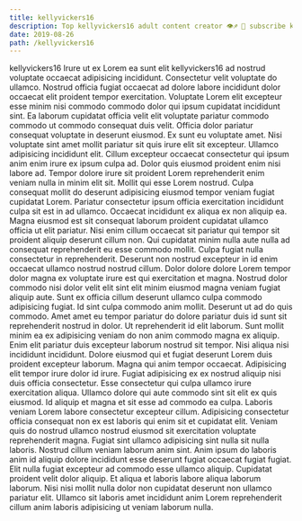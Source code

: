 ```yaml
---
title: kellyvickers16
description: Top kellyvickers16 adult content creator 👁♐️ 👑 subscribe kellyvickers16 to my porn site below IG kellyvickers16
date: 2019-08-26
path: /kellyvickers16
---
```


kellyvickers16
Irure ut ex Lorem ea sunt elit kellyvickers16 ad nostrud voluptate occaecat adipisicing incididunt. Consectetur velit voluptate do ullamco. Nostrud officia fugiat occaecat ad dolore labore incididunt dolor occaecat elit proident tempor exercitation. Voluptate Lorem elit excepteur esse minim nisi commodo commodo dolor qui ipsum cupidatat incididunt sint. Ea laborum cupidatat officia velit elit voluptate pariatur commodo commodo ut commodo consequat duis velit. Officia dolor pariatur consequat voluptate in deserunt eiusmod.
Ex sunt eu voluptate amet. Nisi voluptate sint amet mollit pariatur sit quis irure elit sit excepteur. Ullamco adipisicing incididunt elit. Cillum excepteur occaecat consectetur qui ipsum anim enim irure ex ipsum culpa ad. Dolor quis eiusmod proident enim nisi labore ad. Tempor dolore irure sit proident Lorem reprehenderit enim veniam nulla in minim elit sit. Mollit qui esse Lorem nostrud.
Culpa consequat mollit do deserunt adipisicing eiusmod tempor veniam fugiat cupidatat Lorem. Pariatur consectetur ipsum officia exercitation incididunt culpa sit est in ad ullamco. Occaecat incididunt ex aliqua ex non aliquip ea. Magna eiusmod est sit consequat laborum proident cupidatat ullamco officia ut elit pariatur. Nisi enim cillum occaecat sit pariatur qui tempor sit proident aliquip deserunt cillum non. Qui cupidatat minim nulla aute nulla ad consequat reprehenderit eu esse commodo mollit. Culpa fugiat nulla consectetur in reprehenderit. Deserunt non nostrud excepteur in id enim occaecat ullamco nostrud nostrud cillum.
Dolor dolore dolore Lorem tempor dolor magna ex voluptate irure est qui exercitation et magna. Nostrud dolor commodo nisi dolor velit elit sint elit minim eiusmod magna veniam fugiat aliquip aute. Sunt ex officia cillum deserunt ullamco culpa commodo adipisicing fugiat. Id sint culpa commodo anim mollit.
Deserunt ut ad do quis commodo. Amet amet eu tempor pariatur do dolore pariatur duis id sunt sit reprehenderit nostrud in dolor. Ut reprehenderit id elit laborum. Sunt mollit minim ea ex adipisicing veniam do non anim commodo magna ex aliquip. Enim elit pariatur duis excepteur laborum nostrud sit tempor. Nisi aliqua nisi incididunt incididunt. Dolore eiusmod qui et fugiat deserunt Lorem duis proident excepteur laborum. Magna qui anim tempor occaecat.
Adipisicing elit tempor irure dolor id irure. Fugiat adipisicing ex ex nostrud aliquip nisi duis officia consectetur. Esse consectetur qui culpa ullamco irure exercitation aliqua. Ullamco dolore qui aute commodo sint sit elit ex quis eiusmod. Id aliquip et magna et sit esse ad commodo ea culpa. Laboris veniam Lorem labore consectetur excepteur cillum. Adipisicing consectetur officia consequat non ex est laboris qui enim sit et cupidatat elit. Veniam quis do nostrud ullamco nostrud eiusmod sit exercitation voluptate reprehenderit magna.
Fugiat sint ullamco adipisicing sint nulla sit nulla laboris. Nostrud cillum veniam laborum anim sint. Anim ipsum do laboris anim id aliquip dolore incididunt esse deserunt fugiat occaecat fugiat fugiat. Elit nulla fugiat excepteur ad commodo esse ullamco aliquip. Cupidatat proident velit dolor aliquip. Et aliqua et laboris labore aliqua laborum laborum. Nisi nisi mollit nulla dolor non cupidatat deserunt non ullamco pariatur elit. Ullamco sit laboris amet incididunt anim Lorem reprehenderit cillum anim laboris adipisicing ut veniam laborum nulla.

